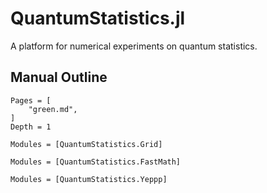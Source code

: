 # QuantumStatistics.jl

A platform for numerical experiments on quantum statistics.

## Manual Outline
```@contents
Pages = [
    "green.md",
]
Depth = 1
```

```@autodocs
Modules = [QuantumStatistics.Grid]
```

```@autodocs
Modules = [QuantumStatistics.FastMath]
```

```@autodocs
Modules = [QuantumStatistics.Yeppp]
```
